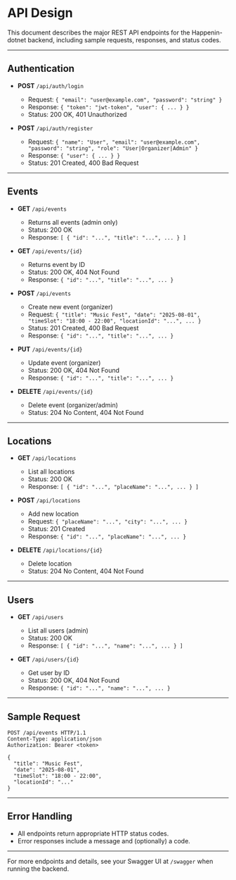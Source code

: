# API Design

This document describes the major REST API endpoints for the Happenin-dotnet backend, including sample requests, responses, and status codes.

---

## Authentication
- **POST** `/api/auth/login`
  - Request: `{ "email": "user@example.com", "password": "string" }`
  - Response: `{ "token": "jwt-token", "user": { ... } }`
  - Status: 200 OK, 401 Unauthorized

- **POST** `/api/auth/register`
  - Request: `{ "name": "User", "email": "user@example.com", "password": "string", "role": "User|Organizer|Admin" }`
  - Response: `{ "user": { ... } }`
  - Status: 201 Created, 400 Bad Request

---

## Events
- **GET** `/api/events`
  - Returns all events (admin only)
  - Status: 200 OK
  - Response: `[ { "id": "...", "title": "...", ... } ]`

- **GET** `/api/events/{id}`
  - Returns event by ID
  - Status: 200 OK, 404 Not Found
  - Response: `{ "id": "...", "title": "...", ... }`

- **POST** `/api/events`
  - Create new event (organizer)
  - Request: `{ "title": "Music Fest", "date": "2025-08-01", "timeSlot": "18:00 - 22:00", "locationId": "...", ... }`
  - Status: 201 Created, 400 Bad Request
  - Response: `{ "id": "...", "title": "...", ... }`

- **PUT** `/api/events/{id}`
  - Update event (organizer)
  - Status: 200 OK, 404 Not Found
  - Response: `{ "id": "...", "title": "...", ... }`

- **DELETE** `/api/events/{id}`
  - Delete event (organizer/admin)
  - Status: 204 No Content, 404 Not Found

---

## Locations
- **GET** `/api/locations`
  - List all locations
  - Status: 200 OK
  - Response: `[ { "id": "...", "placeName": "...", ... } ]`

- **POST** `/api/locations`
  - Add new location
  - Request: `{ "placeName": "...", "city": "...", ... }`
  - Status: 201 Created
  - Response: `{ "id": "...", "placeName": "...", ... }`

- **DELETE** `/api/locations/{id}`
  - Delete location
  - Status: 204 No Content, 404 Not Found

---

## Users
- **GET** `/api/users`
  - List all users (admin)
  - Status: 200 OK
  - Response: `[ { "id": "...", "name": "...", ... } ]`

- **GET** `/api/users/{id}`
  - Get user by ID
  - Status: 200 OK, 404 Not Found
  - Response: `{ "id": "...", "name": "...", ... }`

---

## Sample Request
```http
POST /api/events HTTP/1.1
Content-Type: application/json
Authorization: Bearer <token>

{
  "title": "Music Fest",
  "date": "2025-08-01",
  "timeSlot": "18:00 - 22:00",
  "locationId": "..."
}
```

---

## Error Handling
- All endpoints return appropriate HTTP status codes.
- Error responses include a message and (optionally) a code.

---

For more endpoints and details, see your Swagger UI at `/swagger` when running the backend.

